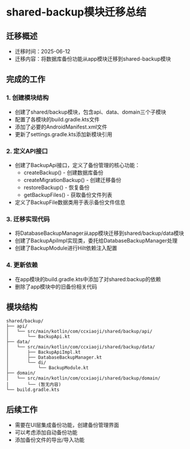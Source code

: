 # shared-backup模块迁移总结

## 迁移概述
- 迁移时间：2025-06-12
- 迁移内容：将数据库备份功能从app模块迁移到shared-backup模块

## 完成的工作

### 1. 创建模块结构
- 创建了shared/backup模块，包含api、data、domain三个子模块
- 配置了各模块的build.gradle.kts文件
- 添加了必要的AndroidManifest.xml文件
- 更新了settings.gradle.kts添加新模块引用

### 2. 定义API接口
- 创建了BackupApi接口，定义了备份管理的核心功能：
  - createBackup() - 创建数据库备份
  - createMigrationBackup() - 创建迁移备份
  - restoreBackup() - 恢复备份
  - getBackupFiles() - 获取备份文件列表
- 定义了BackupFile数据类用于表示备份文件信息

### 3. 迁移实现代码
- 将DatabaseBackupManager从app模块迁移到shared/backup/data模块
- 创建了BackupApiImpl实现类，委托给DatabaseBackupManager处理
- 创建了BackupModule进行Hilt依赖注入配置

### 4. 更新依赖
- 在app模块的build.gradle.kts中添加了对shared:backup的依赖
- 删除了app模块中的旧备份相关代码

## 模块结构
```
shared/backup/
├── api/
│   └── src/main/kotlin/com/ccxiaoji/shared/backup/api/
│       └── BackupApi.kt
├── data/
│   └── src/main/kotlin/com/ccxiaoji/shared/backup/data/
│       ├── BackupApiImpl.kt
│       ├── DatabaseBackupManager.kt
│       └── di/
│           └── BackupModule.kt
├── domain/
│   └── src/main/kotlin/com/ccxiaoji/shared/backup/domain/
│       └── (暂无内容)
└── build.gradle.kts
```

## 后续工作
- 需要在UI层集成备份功能，创建备份管理界面
- 可以考虑添加自动备份功能
- 添加备份文件的导出/导入功能